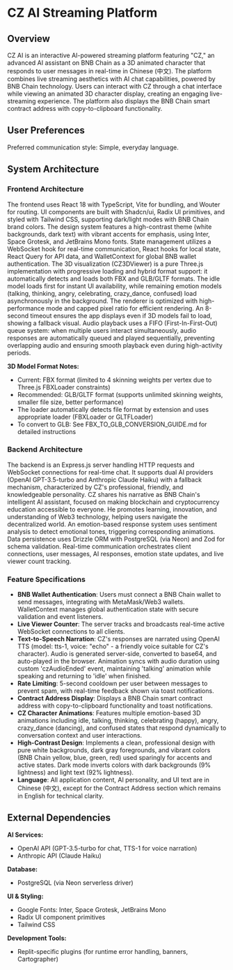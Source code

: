 # CZ AI Streaming Platform

## Overview
CZ AI is an interactive AI-powered streaming platform featuring "CZ," an advanced AI assistant on BNB Chain as a 3D animated character that responds to user messages in real-time in Chinese (中文). The platform combines live streaming aesthetics with AI chat capabilities, powered by BNB Chain technology. Users can interact with CZ through a chat interface while viewing an animated 3D character display, creating an engaging live-streaming experience. The platform also displays the BNB Chain smart contract address with copy-to-clipboard functionality.

## User Preferences
Preferred communication style: Simple, everyday language.

## System Architecture

### Frontend Architecture
The frontend uses React 18 with TypeScript, Vite for bundling, and Wouter for routing. UI components are built with Shadcn/ui, Radix UI primitives, and styled with Tailwind CSS, supporting dark/light modes with BNB Chain brand colors. The design system features a high-contrast theme (white backgrounds, dark text) with vibrant accents for emphasis, using Inter, Space Grotesk, and JetBrains Mono fonts. State management utilizes a WebSocket hook for real-time communication, React hooks for local state, React Query for API data, and WalletContext for global BNB wallet authentication. The 3D visualization (CZ3DViewer) is a pure Three.js implementation with progressive loading and hybrid format support: it automatically detects and loads both FBX and GLB/GLTF formats. The idle model loads first for instant UI availability, while remaining emotion models (talking, thinking, angry, celebrating, crazy_dance, confused) load asynchronously in the background. The renderer is optimized with high-performance mode and capped pixel ratio for efficient rendering. An 8-second timeout ensures the app displays even if 3D models fail to load, showing a fallback visual. Audio playback uses a FIFO (First-In-First-Out) queue system: when multiple users interact simultaneously, audio responses are automatically queued and played sequentially, preventing overlapping audio and ensuring smooth playback even during high-activity periods.

**3D Model Format Notes:**
- Current: FBX format (limited to 4 skinning weights per vertex due to Three.js FBXLoader constraints)
- Recommended: GLB/GLTF format (supports unlimited skinning weights, smaller file size, better performance)
- The loader automatically detects file format by extension and uses appropriate loader (FBXLoader or GLTFLoader)
- To convert to GLB: See FBX_TO_GLB_CONVERSION_GUIDE.md for detailed instructions

### Backend Architecture
The backend is an Express.js server handling HTTP requests and WebSocket connections for real-time chat. It supports dual AI providers (OpenAI GPT-3.5-turbo and Anthropic Claude Haiku) with a fallback mechanism, characterized by CZ's professional, friendly, and knowledgeable personality. CZ shares his narrative as BNB Chain's intelligent AI assistant, focused on making blockchain and cryptocurrency education accessible to everyone. He promotes learning, innovation, and understanding of Web3 technology, helping users navigate the decentralized world. An emotion-based response system uses sentiment analysis to detect emotional tones, triggering corresponding animations. Data persistence uses Drizzle ORM with PostgreSQL (via Neon) and Zod for schema validation. Real-time communication orchestrates client connections, user messages, AI responses, emotion state updates, and live viewer count tracking.

### Feature Specifications
- **BNB Wallet Authentication**: Users must connect a BNB Chain wallet to send messages, integrating with MetaMask/Web3 wallets. WalletContext manages global authentication state with secure validation and event listeners.
- **Live Viewer Counter**: The server tracks and broadcasts real-time active WebSocket connections to all clients.
- **Text-to-Speech Narration**: CZ's responses are narrated using OpenAI TTS (model: tts-1, voice: "echo" - a friendly voice suitable for CZ's character). Audio is generated server-side, converted to base64, and auto-played in the browser. Animation syncs with audio duration using custom 'czAudioEnded' event, maintaining 'talking' animation while speaking and returning to 'idle' when finished.
- **Rate Limiting**: 5-second cooldown per user between messages to prevent spam, with real-time feedback shown via toast notifications.
- **Contract Address Display**: Displays a BNB Chain smart contract address with copy-to-clipboard functionality and toast notifications.
- **CZ Character Animations**: Features multiple emotion-based 3D animations including idle, talking, thinking, celebrating (happy), angry, crazy_dance (dancing), and confused states that respond dynamically to conversation context and user interactions.
- **High-Contrast Design**: Implements a clean, professional design with pure white backgrounds, dark gray foregrounds, and vibrant colors (BNB Chain yellow, blue, green, red) used sparingly for accents and active states. Dark mode inverts colors with dark backgrounds (9% lightness) and light text (92% lightness).
- **Language**: All application content, AI personality, and UI text are in Chinese (中文), except for the Contract Address section which remains in English for technical clarity.

## External Dependencies

**AI Services:**
- OpenAI API (GPT-3.5-turbo for chat, TTS-1 for voice narration)
- Anthropic API (Claude Haiku)

**Database:**
- PostgreSQL (via Neon serverless driver)

**UI & Styling:**
- Google Fonts: Inter, Space Grotesk, JetBrains Mono
- Radix UI component primitives
- Tailwind CSS

**Development Tools:**
- Replit-specific plugins (for runtime error handling, banners, Cartographer)
